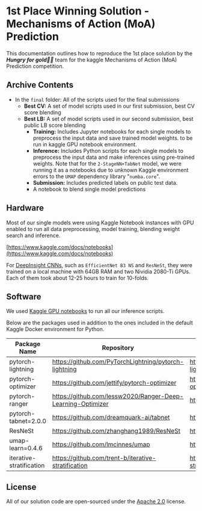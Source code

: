 # 1st Place Winning Solution - Mechanisms of Action (MoA) Prediction

This documentation outlines how to reproduce the 1st place solution by the ***Hungry for gold🥇🥇*** team for the kaggle Mechanisms of Action (MoA) Prediction competition.

## Archive Contents

- In the `final` folder: All of the scripts used for the final submissions
    - **Best CV:** A set of model scripts used in our first submission, best CV score blending
    - **Best LB:** A set of model scripts used in our second submission, best public LB score blending
        - **Training:** Includes Jupyter notebooks for each single models to preprocess the input data and save trained model weights. to be run in kaggle GPU notebook environment.
        - **Inference:** Includes Python scripts for each single models to preprocess the input data and make inferences using pre-trained weights. Note that for the `2-StageNN+TabNet` model, we were running it as a notebooks due to unknown Kaggle environment errors to the `UMAP` dependency library "`numba.core`".
        - **Submission:** Includes predicted labels on public test data.
        - A notebook to blend single model predictions

## Hardware

Most of our single models were using Kaggle Notebook instances with GPU enabled to run all data preprocessing, model training, blending weight search and inference.

[https://www.kaggle.com/docs/notebooks](https://www.kaggle.com/docs/notebooks)

For [DeepInsight CNNs](https://www.kaggle.com/c/lish-moa/discussion/195378), such as `EfficientNet B3 NS` and `ResNeSt`, they were trained on a local machine with 64GB RAM and two Nividia 2080-Ti GPUs. Each of them took about 12-25 hours to train for 10-folds.


## Software

We used [Kaggle GPU notebooks](https://github.com/Kaggle/docker-python/blob/master/gpu.Dockerfile) to run all our inference scripts.

Below are the packages used in addition to the ones included in the default Kaggle Docker environment for Python.

| Package Name | Repository | Kaggle Dataset |
| --- |--- | --- |
| pytorch-lightning | https://github.com/PyTorchLightning/pytorch-lightning|https://www.kaggle.com/markpeng/pytorch-lightning |
| pytorch-optimizer | https://github.com/jettify/pytorch-optimizer |https://www.kaggle.com/markpeng/pytorch-optimizer |
| pytorch-ranger |https://github.com/lessw2020/Ranger-Deep-Learning-Optimizer|https://www.kaggle.com/markpeng/pytorch-ranger |
| pytorch-tabnet=2.0.0 | https://github.com/dreamquark-ai/tabnet | https://www.kaggle.com/ryati131457/pytorchtabnet |
| ResNeSt| https://github.com/zhanghang1989/ResNeSt | https://www.kaggle.com/markpeng/resnest |
| umap-learn=0.4.6 | https://github.com/lmcinnes/umap | https://www.kaggle.com/kozistr/umaplearn|
| iterative-stratification |https://github.com/trent-b/iterative-stratification |https://www.kaggle.com/yasufuminakama/iterative-stratification |

<!-- python packages are also detailed separately in `requirements.txt` -->

## License

All of our solution code are open-sourced under the [Apache 2.0](LICENSE) license.
